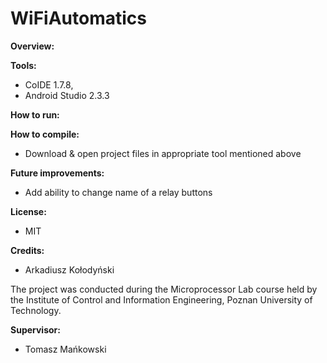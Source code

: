 # WiFiAutomatics

<b>Overview:</b> 

<b>Tools:</b>
- CoIDE 1.7.8,
- Android Studio 2.3.3

<b>How to run:</b>

<b>How to compile:</b> 
- Download & open project files in appropriate tool mentioned above

<b>Future improvements:</b>
- Add ability to change name of a relay buttons

<b>License:</b>
- MIT

<b>Credits:</b>
- Arkadiusz Kołodyński

The project was conducted during the Microprocessor Lab course held by the Institute of Control and Information Engineering, Poznan University of Technology.

<b>Supervisor:</b>
- Tomasz Mańkowski
